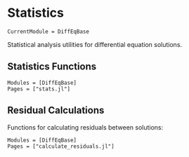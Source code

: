 # Statistics

```@meta
CurrentModule = DiffEqBase
```

Statistical analysis utilities for differential equation solutions.

## Statistics Functions

```@autodocs
Modules = [DiffEqBase]
Pages = ["stats.jl"]
```

## Residual Calculations

Functions for calculating residuals between solutions:

```@autodocs
Modules = [DiffEqBase]
Pages = ["calculate_residuals.jl"]
```
